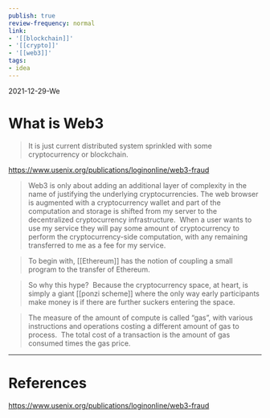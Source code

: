 ```yaml
---
publish: true
review-frequency: normal
link:
- '[[blockchain]]'
- '[[crypto]]'
- '[[web3]]'
tags:
- idea
---
```

2021-12-29-We

# What is Web3

> It is just current distributed system sprinkled with some cryptocurrency or blockchain.

https://www.usenix.org/publications/loginonline/web3-fraud
> Web3 is only about adding an additional layer of complexity in the name of justifying the underlying cryptocurrencies.
> The web browser is augmented with a cryptocurrency wallet and part of the computation and storage is shifted from my server to the decentralized cryptocurrency infrastructure.  When a user wants to use my service they will pay some amount of cryptocurrency to perform the cryptocurrency-side computation, with any remaining transferred to me as a fee for my service.

> To begin with, [[Ethereum]] has the notion of coupling a small program to the transfer of Ethereum.  

> So why this hype?  Because the cryptocurrency space, at heart, is simply a giant [[ponzi scheme]] where the only way early participants make money is if there are further suckers entering the space.

> The measure of the amount of compute is called “gas”, with various instructions and operations costing a different amount of gas to process.  The total cost of a transaction is the amount of gas consumed times the gas price.

---
# References
https://www.usenix.org/publications/loginonline/web3-fraud